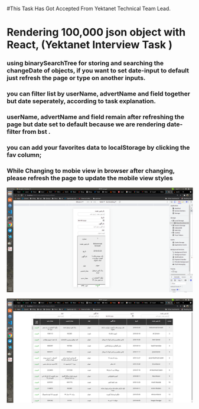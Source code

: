 #This Task Has Got Accepted From Yektanet Technical Team Lead.


# Rendering 100,000 json object with React, (Yektanet Interview Task )

### using binarySearchTree for storing and searching the changeDate of objects, if you want to set date-input to default just refresh the page or type on another inputs.
### you can filter list by userName, advertName and field together but date seperately, according to task explanation.
### userName, advertName and field remain after refreshing the page but date set to default because we are rendering date-filter  from bst .
### you can add your favorites data to localStorage by clicking the fav column;
### While Changing to mobie view in browser after changing, please refresh the page to update the mobile view styles


![Mobile](./result-images/mobile.png)

![Mobile](./result-images/desktop.png)

